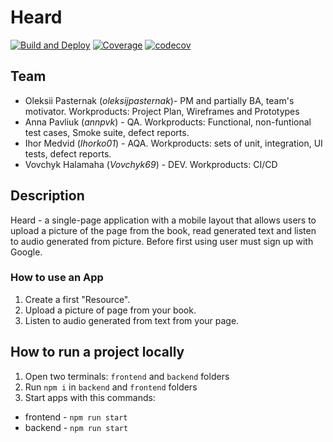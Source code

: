 # Heard
[![Build and Deploy](https://github.com/Vovchyk69/BeeGargen/actions/workflows/ci.yml/badge.svg?branch=dev-ci)](https://github.com/Vovchyk69/BeeGargen/actions/workflows/ci.yml)
[![Coverage](https://github.com/Vovchyk69/BeeGargen/actions/workflows/coverage.yml/badge.svg?branch=dev-ci)](https://github.com/Vovchyk69/BeeGargen/actions/workflows/coverage.yml)
[![codecov](https://codecov.io/gh/Vovchyk69/BeeGargen/branch/main/graph/badge.svg?token=DX0HIAR97U)](https://codecov.io/gh/Vovchyk69/BeeGargen)

## Team
- Oleksii Pasternak (*oleksijpasternak*)- PM and partially BA, team's motivator. Workproducts: Project Plan, Wireframes and Prototypes 
- Anna Pavliuk (*annpvk*) - QA. Workproducts: Functional, non-funtional test cases, Smoke suite, defect reports.
- Ihor Medvid (*Ihorko01*) - AQA. Workproducts: sets of unit, integration, UI tests, defect reports.
- Vovchyk Halamaha (*Vovchyk69*) - DEV. Workproducts: CI/CD

## Description
Heard - a single-page application with a mobile layout that allows users to upload a picture of the page from the book, read generated text and listen to audio generated from picture. Before first using user must sign up with Google.
### How to use an App
1. Create a first "Resource".
2. Upload a picture of page from your book.
3. Listen to audio generated from text from your page.

## How to run a project locally
1. Open two terminals: `frontend` and `backend` folders
2. Run `npm i` in `backend` and `frontend` folders
3. Start apps with this commands:
  - frontend - `npm run start`
  - backend - `npm run start`
